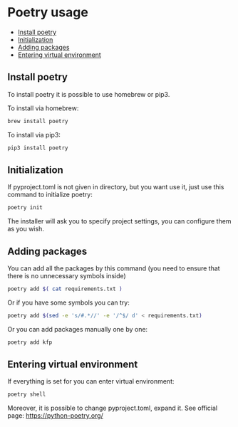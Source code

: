 # Poetry usage

+ [Install poetry](#install-poetry)
+ [Initialization](#initialization)
+ [Adding packages](#adding-packages)
+ [Entering virtual environment](#enter-virtual-environment)

## Install poetry

To install poetry it is possible to use homebrew or pip3.

To install via homebrew:

```bash
brew install poetry
```

To install via pip3:

```bash
pip3 install poetry
```

## Initialization

If pyproject.toml is not given in directory, but you want use it, just use this command to initialize poetry:

```bash
poetry init
```

The installer will ask you to specify project settings, you can configure them as you wish.

## Adding packages

You can add all the packages by this command (you need to ensure that there is no unnecessary symbols inside)

```bash
poetry add $( cat requirements.txt )
```

Or if you have some symbols you can try:

```bash
poetry add $(sed -e 's/#.*//' -e '/^$/ d' < requirements.txt)
```

Or you can add packages manually one by one:

```bash
poetry add kfp
```

## Entering virtual environment

If everything is set for you can enter virtual environment:

```bash
poetry shell
```
Moreover, it is possible to change pyproject.toml, expand it. See official page: https://python-poetry.org/
